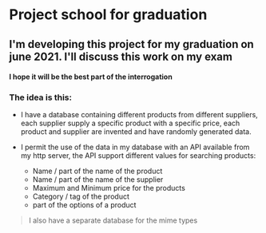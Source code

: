 # Project school for graduation

## I'm developing this project for my graduation on june 2021. I'll discuss this work on my exam
#### __I hope it will be the best part of the interrogation__


### The idea is this:

* I have a database containing different products from different suppliers, each supplier supply a specific product with a specific price,
each product and supplier are invented and have randomly generated data.

* I permit the use of the data in my database with an API available from my http server, the API support different values for searching products:
	* Name / part of the name of the product
	* Name / part of the name of the supplier
	* Maximum and Minimum price for the products
	* Category / tag of the product
	* part of the options of a product

> I also have a separate database for the mime types
